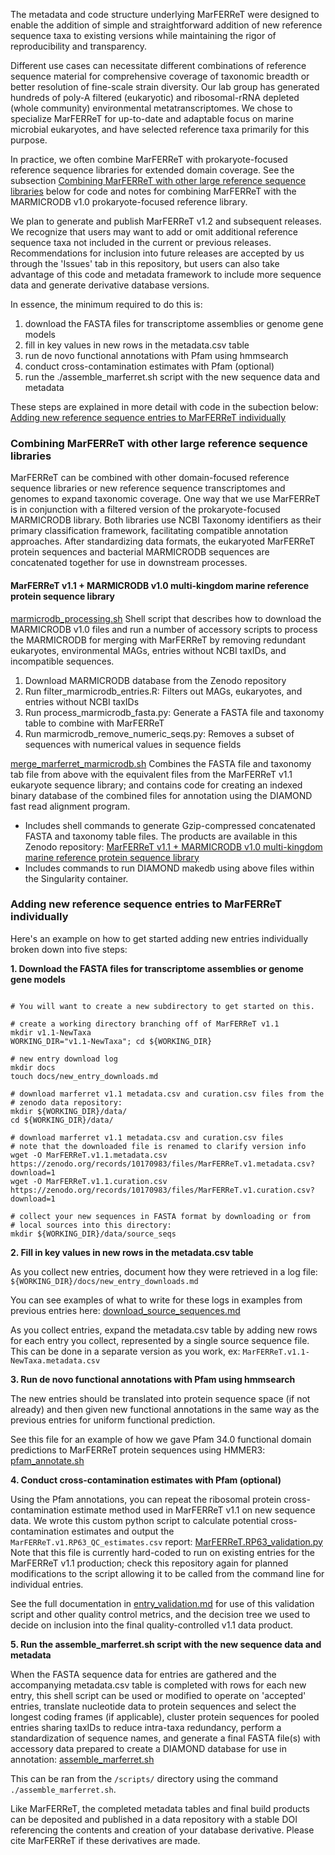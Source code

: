 The metadata and code structure underlying MarFERReT were designed to enable the addition of simple and straightforward addition of new reference sequence taxa to existing versions while maintaining the rigor of reproducibility and transparency. 

Different use cases can necessitate different combinations of reference sequence material for comprehensive coverage of taxonomic breadth or better resolution of fine-scale strain diversity. Our lab group has generated hundreds of poly-A filtered (eukaryotic) and ribosomal-rRNA depleted (whole community) environmental metatranscriptomes. We chose to specialize MarFERReT for up-to-date and adaptable focus on marine microbial eukaryotes, and have selected reference taxa primarily for this purpose. 

In practice, we often combine MarFERReT with prokaryote-focused reference sequence libraries for extended domain coverage. See the subsection [Combining MarFERReT with other large reference sequence libraries](https://github.com/armbrustlab/marferret/blob/main/docs/combining_marferret_and_other_references.md#combining-marferret-with-other-large-reference-sequence-libraries) below for code and notes for combining MarFERReT with the MARMICRODB v1.0 prokaryote-focused reference library. 

We plan to generate and publish MarFERReT v1.2 and subsequent releases. We recognize that users may want to add or omit additional reference sequence taxa not included in the current or previous releases. Recommendations for inclusion into future releases are accepted by us through the 'Issues' tab in this repository, but users can also take advantage of this code and metadata framework to include more sequence data and generate derivative database versions. 

In essence, the minimum required to do this is:
1. download the FASTA files for transcriptome assemblies or genome gene models
2. fill in key values in new rows in the metadata.csv table
3. run de novo functional annotations with Pfam using hmmsearch
4. conduct cross-contamination estimates with Pfam (optional)
5. run the ./assemble_marferret.sh script with the new sequence data and metadata

These steps are explained in more detail with code in the subection below:
[Adding new reference sequence entries to MarFERReT individually](https://github.com/armbrustlab/marferret/blob/main/docs/combining_marferret_and_other_references.md#adding-new-reference-sequence-entries-to-marferret-individually)


### Combining MarFERReT with other large reference sequence libraries

MarFERReT can be combined with other domain-focused reference sequence libraries or new reference sequence transcriptomes and genomes to expand taxonomic coverage. One way that we use MarFERReT is in conjunction with a filtered version of the prokaryote-focused MARMICRODB library. Both libraries use NCBI Taxonomy identifiers as their primary classification framework, facilitating compatible annotation approaches. After standardizing data formats, the eukaryoted MarFERReT protein sequences and bacterial MARMICRODB sequences are concatenated together for use in downstream processes. 

#### MarFERReT v1.1 + MARMICRODB v1.0 multi-kingdom marine reference protein sequence library

[marmicrodb_processing.sh](https://github.com/armbrustlab/marferret/blob/main/scripts/marferret_marmicrodb/marmicrodb_processing.sh)
Shell script that describes how to download the MARMICRODB v1.0 files and run a number of accessory scripts to process the MARMICRODB for merging with MarFERReT by removing redundant eukaryotes, environmental MAGs, entries without NCBI taxIDs, and incompatible sequences.
1. Download MARMICRODB database from the Zenodo repository
2. Run filter_marmicrodb_entries.R: Filters out MAGs, eukaryotes, and entries without NCBI taxIDs
3. Run process_marmicrodb_fasta.py: Generate a FASTA file and taxonomy table to combine with MarFERReT
3. Run marmicrodb_remove_numeric_seqs.py: Removes a subset of sequences with numerical values in sequence fields

[merge_marferret_marmicrodb.sh](https://github.com/armbrustlab/marferret/blob/main/scripts/marferret_marmicrodb/merge_marferret_marmicrodb.sh)
Combines the FASTA file and taxonomy tab file from above with the equivalent files from the MarFERReT v1.1 eukaryote sequence library; and contains code for creating an indexed binary database of the combined files for annotation using the DIAMOND fast read alignment program. 
- Includes shell commands to generate Gzip-compressed concatenated FASTA and taxonomy table files. The products are available in this Zenodo repository:
[MarFERReT v1.1 + MARMICRODB v1.0 multi-kingdom marine reference protein sequence library](https://zenodo.org/records/10586950)
- Includes commands to run DIAMOND makedb using above files within the Singularity container. 

### Adding new reference sequence entries to MarFERReT individually

Here's an example on how to get started adding new entries individually broken down into five steps:

**1. Download the FASTA files for transcriptome assemblies or genome gene models**

``` shell

# You will want to create a new subdirectory to get started on this. 

# create a working directory branching off of MarFERReT v1.1
mkdir v1.1-NewTaxa
WORKING_DIR="v1.1-NewTaxa"; cd ${WORKING_DIR}

# new entry download log
mkdir docs
touch docs/new_entry_downloads.md

# download marferret v1.1 metadata.csv and curation.csv files from the
# zenodo data repository:
mkdir ${WORKING_DIR}/data/
cd ${WORKING_DIR}/data/

# download marferret v1.1 metadata.csv and curation.csv files
# note that the downloaded file is renamed to clarify version info
wget -O MarFERReT.v1.1.metadata.csv https://zenodo.org/records/10170983/files/MarFERReT.v1.metadata.csv?download=1 
wget -O MarFERReT.v1.1.curation.csv https://zenodo.org/records/10170983/files/MarFERReT.v1.curation.csv?download=1

# collect your new sequences in FASTA format by downloading or from
# local sources into this directory:
mkdir ${WORKING_DIR}/data/source_seqs

```

**2. Fill in key values in new rows in the metadata.csv table**

As you collect new entries, document how they were retrieved in a log file:
`${WORKING_DIR}/docs/new_entry_downloads.md`

You can see examples of what to write for these logs in examples from previous entries here:
[download_source_sequences.md](https://github.com/armbrustlab/marferret/blob/main/docs/download_source_sequences.md)

As you collect entries, expand the metadata.csv table by adding new rows for each entry you collect, represented by a single source sequence file. This can be done in a separate version as you work, ex: `MarFERReT.v1.1-NewTaxa.metadata.csv`

**3. Run de novo functional annotations with Pfam using hmmsearch**

The new entries should be translated into protein sequence space (if not already) and then given new functional annotations in the same way as the previous entries for uniform functional prediction.  

See this file for an example of how we gave Pfam 34.0 functional domain predictions to MarFERReT protein sequences using HMMER3:
[pfam_annotate.sh](https://github.com/armbrustlab/marferret/blob/main/scripts/pfam_annotate.sh)

**4. Conduct cross-contamination estimates with Pfam (optional)**

Using the Pfam annotations, you can repeat the ribosomal protein cross-contamination estimate method used in MarFERReT v1.1 on new sequence data. We wrote this custom python script to calculate potential cross-contamination estimates and output the `MarFERReT.v1.RP63_QC_estimates.csv` report:
[MarFERReT.RP63_validation.py](https://github.com/armbrustlab/marferret/blob/main/scripts/python/MarFERReT.RP63_validation.py)
Note that this file is currently hard-coded to run on existing entries for the MarFERReT v1.1 production; check this repository again for planned modifications to the script allowing it to be called from the command line for individual entries.

See the full documentation in [entry_validation.md](https://github.com/armbrustlab/marferret/blob/main/docs/entry_validation.md) for use of this validation script and other quality control metrics, and the decision tree we used to decide on inclusion into the final quality-controlled v1.1 data product.

**5. Run the assemble_marferret.sh script with the new sequence data and metadata**

When the FASTA sequence data for entries are gathered and the accompanying metadata.csv table is completed with rows for each new entry, this shell script can be used or modified to operate on 'accepted' entries, translate nucleotide data to protein sequences and select the longest coding frames (if applicable), cluster protein sequences for pooled entries sharing taxIDs to reduce intra-taxa redundancy, perform a standardization of sequence names, and generate a final FASTA file(s) with accessory data prepared to create a DIAMOND database for use in annotation: [assemble_marferret.sh](https://github.com/armbrustlab/marferret/blob/main/scripts/assemble_marferret.sh)

This can be ran from the `/scripts/` directory using the command `./assemble_marferret.sh`.

Like MarFERReT, the completed metadata tables and final build products can be deposited and published in a data repository with a stable DOI referencing the contents and creation of your database derivative. Please cite MarFERReT if these derivatives are made.




